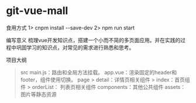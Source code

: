# git-vue-mall
食用方式
1> cnpm install --save-dev
2> npm run start

编写意义
  梳理vue开发知识点，搭建一个小而不简的多页面应用。并在实践的过程中巩固学习的知识点，对常见的需求进行熟悉和思考。

项目大纲
> src
  > main.js：路由和全局方法挂载。
  > app.vue：渲染固定的header和footer，组件使用</router-link>切换。
  > page
    > detail：详情页相关组件
    > index：首页组件
    > orderList： 列表页相关组件
  > components：其他公共组件
  > assets：图片等静态资源
